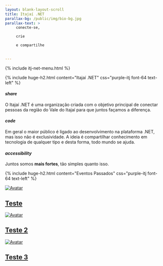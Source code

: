 ```yaml
---
layout: blank-layout-scroll
title: Itajaí .NET
parallax-bg: /public/img/bio-bg.jpg
parallax-text: >
     conecte-se,

     crie

     e compartilhe
     
     
---
```


{% include itj-net-menu.html %}

<div class="margin-side-10p">

{% include huge-h2.html content="Itajaí .NET" css="purple-itj font-64 text-left" %} 

<div class="row">
    <div class="col s4">
        <h4><i class="medium material-icons purple-itj">share</i></h4>
        <p class="light-font">O Itajaí .NET é uma organização criada com o objetivo principal de conectar pessoas da região do Vale do Itajaí para que juntos façamos a diferença.</p>
    </div>

   <div class="col s4">
        <h4><i class="medium material-icons purple-itj">code</i></h4>
        <p class="light-font">
        Em geral o maior público é ligado ao desenvolvimento na plataforma .NET, mas isso não é exclusividade. A ideia é compartilhar conhecimento em tecnologia de qualquer tipo e desta forma, todo mundo se ajuda.</p>
    </div>

   <div class="col s4">
    <h4><i class="medium material-icons purple-itj">accessibility</i></h4>
    <p class="light-font">Juntos somos <strong>mais fortes</strong>, tão simples quanto isso.</p>
   </div>

   {% include huge-h2.html content="Eventos Passados" css="purple-itj font-64 text-left" %} 
</div>

<div class="row">
    <div class="col s12 m4 l4 no-margin">
        <a href="/posts-categoria/{{link | downcase | replace: "ê", "e" | replace: "õ","o"}}">
            <div class="img-container">
                <img class="img-image" src="/{{ site.baseurl }}public/img/{{image}}.jpg" alt="Avatar">
                <div class="img-overlay-itj">
                    <div class="img-text">
                        <h2 class="center-align huge light-font img-title">
                            Teste
                        </h2>
                    </div>
                </div>
            </div>
        </a>
	</div>   
    <div class="col s12 m4 l4 no-margin">
        <a href="/posts-categoria/{{link | downcase | replace: "ê", "e" | replace: "õ","o"}}">
            <div class="img-container">
                <img class="img-image" src="/{{ site.baseurl }}public/img/{{image}}.jpg" alt="Avatar">
                <div class="img-overlay-itj">
                    <div class="img-text">
                        <h2 class="center-align huge light-font img-title">
                            Teste 2
                        </h2>
                    </div>
                </div>
            </div>
        </a>
	</div>   
    <div class="col s12 m4 l4 no-margin">
        <a href="/posts-categoria/{{link | downcase | replace: "ê", "e" | replace: "õ","o"}}">
            <div class="img-container">
                <img class="img-image" src="/{{ site.baseurl }}public/img/{{image}}.jpg" alt="Avatar">
                <div class="img-overlay-itj">
                    <div class="img-text">
                        <h2 class="center-align huge light-font img-title">
                            Teste 3
                        </h2>
                    </div>
                </div>
            </div>
        </a>
	</div>   
</div>
